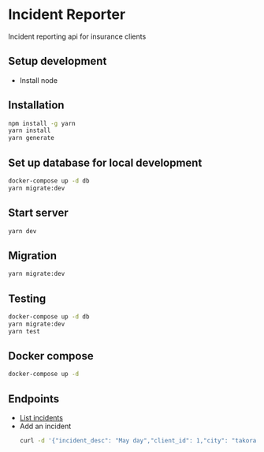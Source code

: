 # Incident Reporter

Incident reporting api for insurance clients

## Setup development
* Install node

## Installation

```bash
npm install -g yarn
yarn install
yarn generate
```

## Set up database for local development

```bash
docker-compose up -d db
yarn migrate:dev
```

## Start server

```bash
yarn dev
```

## Migration

```bash
yarn migrate:dev
```
## Testing

```bash
docker-compose up -d db
yarn migrate:dev
yarn test
```

## Docker compose

```bash
docker-compose up -d
```
## Endpoints
* [List incidents](https://incident-reporter-enyata.herokuapp.com/incident)
* Add an incident
  ```bash
  curl -d '{"incident_desc": "May day","client_id": 1,"city": "takoradi","country": "GH"}' -H "Content-Type: application/json" -X POST https://incident-reporter-enyata.herokuapp.com/incident
  ```


